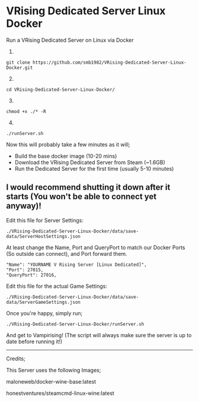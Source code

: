 # VRising Dedicated Server Linux Docker
Run a VRising Dedicated Server on Linux via Docker

1.  
```
git clone https://github.com/smb1982/VRising-Dedicated-Server-Linux-Docker.git
```
2.  
```
cd VRising-Dedicated-Server-Linux-Docker/
```
3.
```
chmod +x ./* -R
```
4. 
```
./runServer.sh
```

Now this will probably take a few minutes as it will;

  * Build the base docker image (10-20 mins)
  * Download the VRising Dedicated Server from Steam (~1.6GB)
  * Run the Dedicated Server for the first time (usually 5-10 minutes)

## I would recommend shutting it down after it starts (You won't be able to connect yet anyway)!

Edit this file for Server Settings:
```
./VRising-Dedicated-Server-Linux-Docker/data/save-data/ServerHostSettings.json
```
At least change the Name, Port and QueryPort to match our Docker Ports (So outside can connect), and Port forward them.

    "Name": "YOURNAME V Rising Server [Linux Dedicated]",
    "Port": 27015,
    "QueryPort": 27016,



 Edit this file for the actual Game Settings:
 ```
 ./VRising-Dedicated-Server-Linux-Docker/data/save-data/ServerGameSettings.json
 ```


 Once you're happy, simply run;
 
 ```
 ./VRising-Dedicated-Server-Linux-Docker/runServer.sh
 ```
 
 And get to Vampirising! (The script will always make sure the server is up to date before running it!)
 
 ---
 
 Credits;
 
 This Server uses the following Images;
 
 maloneweb/docker-wine-base:latest
 
 honestventures/steamcmd-linux-wine:latest
 
